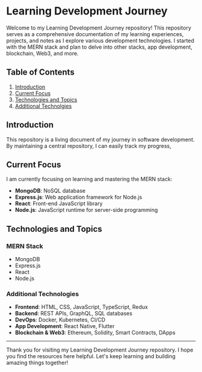 # Learning Development Journey

Welcome to my Learning Development Journey repository! This repository serves as a comprehensive documentation of my learning experiences, projects, and notes as I explore various development technologies. I started with the MERN stack and plan to delve into other stacks, app development, blockchain, Web3, and more.

## Table of Contents

1. [Introduction](#introduction)
2. [Current Focus](#current-focus)
3. [Technologies and Topics](#technologies-and-topics)
4. [Additional Technolgies](#additional-technologies)

## Introduction

This repository is a living document of my journey in software development. By maintaining a central repository, I can easily track my progress,
## Current Focus

I am currently focusing on learning and mastering the MERN stack:
- **MongoDB**: NoSQL database
- **Express.js**: Web application framework for Node.js
- **React**: Front-end JavaScript library
- **Node.js**: JavaScript runtime for server-side programming

## Technologies and Topics

### MERN Stack
- MongoDB
- Express.js
- React
- Node.js

### Additional Technologies
- **Frontend**: HTML, CSS, JavaScript, TypeScript, Redux
- **Backend**: REST APIs, GraphQL, SQL databases
- **DevOps**: Docker, Kubernetes, CI/CD
- **App Development**: React Native, Flutter
- **Blockchain & Web3**: Ethereum, Solidity, Smart Contracts, DApps

---

Thank you for visiting my Learning Development Journey repository. I hope you find the resources here helpful. Let's keep learning and building amazing things together!
